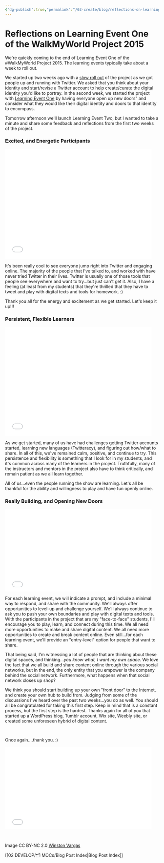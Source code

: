 ```yaml
---
{"dg-publish":true,"permalink":"/03-create/blog/reflections-on-learning-event-one-of-the-walk-my-world-project-2015/","title":"Reflections on Learning Event One of the #WalkMyWorld Project 2015","tags":["walkmyworld"]}
---
```


# Reflections on Learning Event One of the WalkMyWorld Project 2015

We're quickly coming to the end of Learning Event One of the #WalkMyWorld Project 2015. The learning events typically take about a week to roll out.

We started up two weeks ago with a [slow roll out](https://sites.google.com/site/walkmyworldproject/2015-learning-events/getting-started-2015) of the project as we got people up and running with Twitter. We asked that you think about your identity and start/revise a Twitter account to help create/curate the digital identity you'd like to portray. In the second week, we started the project with [Learning Event One](https://sites.google.com/site/walkmyworldproject/2015-learning-events/opening-new-doors---2015-learning-event-1) by having everyone open up new doors" and consider what they would like their digital identity and doors to that identity to encompass.

Tomorrow afternoon we'll launch Learning Event Two, but I wanted to take a minute and share some feedback and reflections from the first two weeks of the project.

### Excited, and Energetic Participants

<iframe src="//giphy.com/embed/cIQkxw4G65TG?html5=true" width="480" height="360" frameborder="0" allowfullscreen="allowfullscreen"></iframe>

It's been really cool to see everyone jump right into Twitter and engaging online. The majority of the people that I've talked to, and worked with have never tried Twitter in their lives. Twitter is usually one of those tools that people see everywhere and want to try...but just can't get it. Also, I have a feeling (at least from my students) that they're thrilled that they have to tweet and play with digital texts and tools for homework. :)

Thank you all for the energy and excitement as we get started. Let's keep it up!!!

### Persistent, Flexible Learners

<iframe src="//giphy.com/embed/Biw6AGG7e0mOc?html5=true" width="480" height="357" frameborder="0" allowfullscreen="allowfullscreen"></iframe>

As we get started, many of us have had challenges getting Twitter accounts started, learning new languages (Twitteracy), and figuring out how/what to share. In all of this, we've remained calm, positive, and continue to try. This persistence and flexibility is something that I look for in my students, and it's common across many of the learners in the project. Truthfully, many of the instructors and mentors in the project also have to think critically, and remain patient as we all learn together.

All of us...even the people running the show are learning. Let's all be thankful for the ability and willingness to play and have fun openly online.

### Really Building, and Opening New Doors

<iframe src="//giphy.com/embed/8bH5M2u43XndC?html5=true" width="480" height="270" frameborder="0" allowfullscreen="allowfullscreen"></iframe>

For each learning event, we will indicate a prompt, and include a minimal way to respond, and share with the community. We'll always offer opportunities to level-up and challenge yourself. We'll always continue to ask you to push your own boundaries and play with digital texts and tools. With the participants in the project that are my "face-to-face" students, I'll encourage you to play, learn, and connect during this time. We all need more opportunities to make and share digital content. We all need more opportunities to create and break content online. Even still...for each learning event, we'll provide an "entry-level" option for people that want to share.

That being said, I'm witnessing a lot of people that are thinking about these digital spaces, and thinking..._you know what, I want my own space_. We love the fact that we all build and share content online through the various social networks, but in the end, the only entity that you empower is the company behind the social network. Furthermore, what happens when that social network closes up shop?

We think you should start building up your own "front door" to the Internet, and create your own hub to build from. Judging from some of the discussions I've heard over the past two weeks...you do as well. You should all be congratulated for taking this first step. Keep in mind that is a constant process, but the first step is the hardest. Thanks again for all of you that started up a WordPress blog, Tumblr account, Wix site, Weebly site, or created some unforeseen hybrid of digital content.

 

Once again....thank you. :)

<iframe src="//giphy.com/embed/Z9LMuhfk8iRuU?html5=true" width="480" height="270" frameborder="0" allowfullscreen="allowfullscreen"></iframe>

 

Image CC BY-NC 2.0 [Winston Vargas](https://www.flickr.com/photos/winston_vargas/11525978123/in/photolist-iyvDJK-jmjHm2-8w3XMj-bad7n6-94SnX6-dUMwDc-dUMvxc-dUMw7i-dUT6R5-dUMvoT-dUMvjX-dUMvAZ-dUTbh5-dUMvtH-bad9w6-baegP8-badUVH-jmmjUx-bad5Zx-jmjEnB-jmmW3Q-bad1Ct-93vYdr-bacTFt-bad4va-bacYVT-badgQM-bad7Mk-bacUi2-bad46K-badcqn-badVqi-bad28p-bad6ST-badbk2-bad8gV-badW2K-bacVAi-badg9P-bad9eB-bad4Tc-jmjAtK-bacZCt-bad8rB-bacZfn-bacZnD-bad6nR-bacXci-bad1Tr-badfFx)

[[02 DEVELOP/🗂️ MOCs/Blog Post Index\|Blog Post Index]]